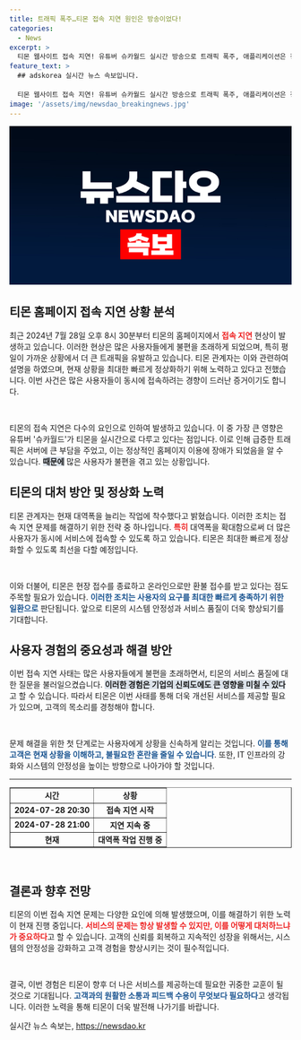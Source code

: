 ```yaml
---
title: 트래픽 폭주…티몬 접속 지연 원인은 방송이었다!
categories:
  - News
excerpt: >
  티몬 웹사이트 접속 지연! 유튜버 슈카월드 실시간 방송으로 트래픽 폭주, 애플리케이션은 정상 작동 중. 긴급 대처 중!
feature_text: >
  ## adskorea 실시간 뉴스 속보입니다.

  티몬 웹사이트 접속 지연! 유튜버 슈카월드 실시간 방송으로 트래픽 폭주, 애플리케이션은 정상 작동 중. 긴급 대처 중!
image: '/assets/img/newsdao_breakingnews.jpg'
---
```


<p><img src="/assets/img/newsdao_breakingnews.jpg" alt="adskorea 속보" /></p>

<h2 data-ke-size="size26">티몬 홈페이지 접속 지연 상황 분석</h2>

<p data-ke-size="size16">최근 2024년 7월 28일 오후 8시 30분부터 티몬의 홈페이지에서 <b><span style="color: #ee2323;">접속 지연</span></b> 현상이 발생하고 있습니다. 이러한 현상은 많은 사용자들에게 불편을 초래하게 되었으며, 특히 평일이 가까운 상황에서 더 큰 트래픽을 유발하고 있습니다. 티몬 관계자는 이와 관련하여 설명을 하였으며, 현재 상황을 최대한 빠르게 정상화하기 위해 노력하고 있다고 전했습니다. 이번 사건은 많은 사용자들이 동시에 접속하려는 경향이 드러난 증거이기도 합니다.</p>

<p data-ke-size="size16">&nbsp;</p>

<p>티몬의 접속 지연은 다수의 요인으로 인하여 발생하고 있습니다. 이 중 가장 큰 영향은 유튜버 '슈카월드'가 티몬을 실시간으로 다루고 있다는 점입니다. 이로 인해 급증한 트래픽은 서버에 큰 부담을 주었고, 이는 정상적인 홈페이지 이용에 장애가 되었음을 알 수 있습니다. <b><span style="background-color: #21538527;">때문에</span></b> 많은 사용자가 불편을 겪고 있는 상황입니다.</p>

<h2 data-ke-size="size26">티몬의 대처 방안 및 정상화 노력</h2>

<p data-ke-size="size16">티몬 관계자는 현재 대역폭을 늘리는 작업에 착수했다고 밝혔습니다. 이러한 조치는 접속 지연 문제를 해결하기 위한 전략 중 하나입니다. <b><span style="color: #ee2323;">특히</span></b> 대역폭을 확대함으로써 더 많은 사용자가 동시에 서비스에 접속할 수 있도록 하고 있습니다. 티몬은 최대한 빠르게 정상화할 수 있도록 최선을 다할 예정입니다.</p>

<p data-ke-size="size16">&nbsp;</p>

<p>이와 더불어, 티몬은 현장 접수를 종료하고 온라인으로만 환불 접수를 받고 있다는 점도 주목할 필요가 있습니다. <b><span style="color: #1a5490;">이러한 조치는 사용자의 요구를 최대한 빠르게 충족하기 위한 일환으로</span></b> 판단됩니다. 앞으로 티몬의 시스템 안정성과 서비스 품질이 더욱 향상되기를 기대합니다.</p>

<h2 data-ke-size="size26">사용자 경험의 중요성과 해결 방안</h2>

<p data-ke-size="size16">이번 접속 지연 사태는 많은 사용자들에게 불편을 초래하면서, 티몬의 서비스 품질에 대한 질문을 불러일으켰습니다. <b><span style="background-color: #21538527;">이러한 경험은 기업의 신뢰도에도 큰 영향을 미칠 수 있다</span></b>고 할 수 있습니다. 따라서 티몬은 이번 사태를 통해 더욱 개선된 서비스를 제공할 필요가 있으며, 고객의 목소리를 경청해야 합니다.</p>

<p data-ke-size="size16">&nbsp;</p>

<p>문제 해결을 위한 첫 단계로는 사용자에게 상황을 신속하게 알리는 것입니다. <b><span style="color: #1a5490;">이를 통해 고객은 현재 상황을 이해하고, 불필요한 혼란을 줄일 수 있습니다</span></b>. 또한, IT 인프라의 강화와 시스템의 안정성을 높이는 방향으로 나아가야 할 것입니다.</p>

<hr>

<table style="width: 100%; border-collapse: collapse;" border="1">
  <tr>
    <td style="text-align: center; height: 17px;"><b>시간</b></td>
    <td style="text-align: center; height: 17px;"><b>상황</b></td>
  </tr>
  <tr>
    <td style="text-align: center; height: 17px;"><b>2024-07-28 20:30</b></td>
    <td style="text-align: center; height: 17px;"><b>접속 지연 시작</b></td>
  </tr>
  <tr>
    <td style="text-align: center; height: 17px;"><b>2024-07-28 21:00</b></td>
    <td style="text-align: center; height: 17px;"><b>지연 지속 중</b></td>
  </tr>
  <tr>
    <td style="text-align: center; height: 17px;"><b>현재</b></td>
    <td style="text-align: center; height: 17px;"><b>대역폭 작업 진행 중</b></td>
  </tr>
</table>

<p data-ke-size="size16">&nbsp;</p>

<h2 data-ke-size="size26">결론과 향후 전망</h2>

<p data-ke-size="size16">티몬의 이번 접속 지연 문제는 다양한 요인에 의해 발생했으며, 이를 해결하기 위한 노력이 현재 진행 중입니다. <b><span style="color: #ee2323;">서비스의 문제는 항상 발생할 수 있지만, 이를 어떻게 대처하느냐가 중요하다</span></b>고 할 수 있습니다. 고객의 신뢰를 회복하고 지속적인 성장을 위해서는, 시스템의 안정성을 강화하고 고객 경험을 향상시키는 것이 필수적입니다.</p>

<p data-ke-size="size16">&nbsp;</p>

<p>결국, 이번 경험은 티몬이 향후 더 나은 서비스를 제공하는데 필요한 귀중한 교훈이 될 것으로 기대됩니다. <b><span style="color: #1a5490;">고객과의 원활한 소통과 피드백 수용이 무엇보다 필요하다</span></b>고 생각됩니다. 이러한 노력을 통해 티몬이 더욱 발전해 나가기를 바랍니다.</p>
실시간 뉴스 속보는, <a href="https://newsdao.kr" rel="dofollow">https://newsdao.kr</a>


